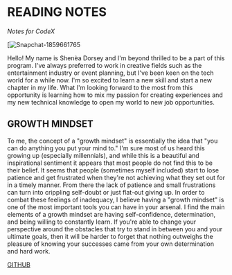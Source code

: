 # READING NOTES
*Notes for CodeX*

[![Snapchat-1859661765](https://github.com/Sadorsey17/reading-notes/assets/139644142/dcb00db6-114c-421b-ad99-515a8def6fc1)

Hello! My name is Shenèa Dorsey and I'm beyond thrilled to be a part of this program. I've always preferred to work in creative fields such as the entertainment industry or event planning, but I've been keen on the tech world for a while now. I'm so excited to learn a new skill and start a new chapter in my life. What I'm looking forward to the most from this opportunity is learning how to mix my passion for creating experiences and my new technical knowledge to open my world to new job opportunities. 


## GROWTH MINDSET

To me, the concept of a "growth mindset" is essentially the idea that "you can do anything you put your mind to." I'm sure most of us heard this growing up (especially millennials), and while this is a beautiful and inspirational sentiment it appears that most people do not find this to be their belief. It seems that people (sometimes myself included) start to lose patience and get frustrated when they're not achieving what they set out for in a timely manner. From there the lack of patience and small frustrations can turn into crippling self-doubt or just flat-out giving up. In order to combat these feelings of inadequacy, I believe having a "growth mindset" is one of the most important tools you can have in your arsenal. I find the main elements of a growth mindset are having self-confidence, determination, and being willing to constantly learn. If you're able to change your perspective around the obstacles that try to stand in between you and your ultimate goals, then it will be harder to forget that nothing outweighs the pleasure of knowing your successes came from your own determination and hard work.  

[GITHUB](https://github.com)
 
